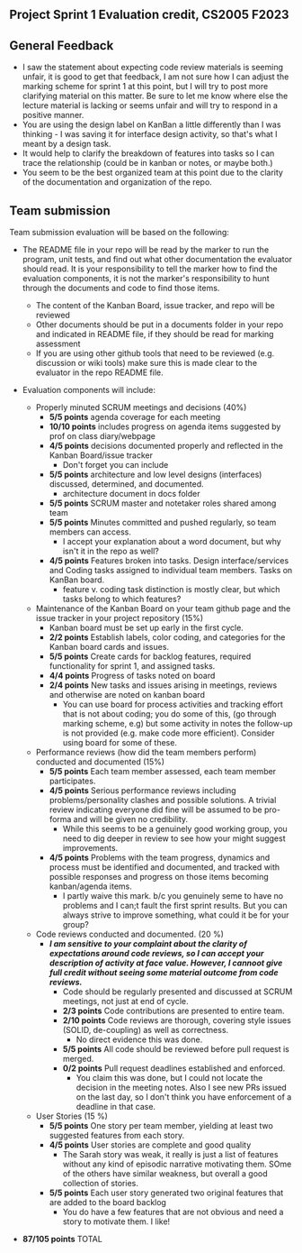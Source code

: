 
## Project Sprint 1 Evaluation credit, CS2005 F2023

## General Feedback

* I saw the statement about expecting code review materials is seeming unfair, it is good to get that feedback, I am not sure how I can adjust the marking scheme for sprint 1 at this point, but I will try to post more clarifying material on this matter. Be sure to let me know where else the lecture material is lacking or seems unfair and will try to respond in a positive manner.
* You are using the design label on KanBan a little differently than I was thinking - I was saving it for interface design activity, so that's what I meant by a design task. 
* It would help to clarify the breakdown of features into tasks so I can trace the relationship (could be in kanban or notes, or maybe both.)
* You seem to be the best organized team at this point due to the clarity of the documentation and organization of the repo.

## Team submission

Team submission evaluation will be based on the following:

* The README file in your repo will be read by the marker to run the program, unit tests, and find out what other documentation the evaluator should read. It is your responsibility to tell the marker how to find the evaluation components, it is not the marker's responsibility to hunt through the documents and code to find those items.
  * The content of the Kanban Board, issue tracker, and repo will be reviewed
  * Other documents should be put in a documents folder in your repo and indicated in README file, if they should be read for marking assessment
  * If you are using other github tools that need to be reviewed (e.g. discussion or wiki tools) make sure this is made clear to the evaluator in the repo README file.

* Evaluation components will include:
  * Properly minuted SCRUM meetings and decisions (40%)
    * **5/5 points** agenda coverage for each meeting
    * **10/10 points** includes progress on agenda items suggested by prof on class diary/webpage
    * **4/5 points** decisions documented properly and reflected in the Kanban Board/issue tracker
      * Don't forget you can include 
    * **5/5 points** architecture and low level designs (interfaces) discussed, determined, and documented.
      *  architecture document in docs folder
    * **5/5 points** SCRUM master and notetaker roles shared among team
    * **5/5 points** Minutes committed and pushed regularly, so team members can access.
      * I accept your explanation about a word document, but why isn't it in the repo as well?
    * **4/5 points** Features broken into tasks. Design interface/services and Coding tasks assigned to individual team members. Tasks on KanBan board.
      * feature v. coding task distinction is mostly clear, but which tasks belong to which features?
  * Maintenance of the Kanban Board on your team github page and the issue tracker in your project repository (15%)
    * Kanban board must be set up early in the first cycle. 
    * **2/2 points** Establish labels, color coding, and categories for the Kanban board cards and issues. 
    * **5/5 points** Create cards for backlog features, required functionality for sprint 1, and assigned tasks.
    * **4/4 points** Progress of tasks noted on board
    * **2/4 points** New tasks and issues arising in meetings, reviews and otherwise are noted on kanban board
      * You can use board for process activities and tracking effort that is not about coding; you do some of this, (go through marking scheme, e.g) but some activity in notes the follow-up is not provided (e.g. make code more efficient). Consider using board for some of these.
  * Performance reviews (how did the team members perform) conducted and documented (15%)
    * **5/5 points** Each team member assessed, each team member participates.
    * **4/5 points** Serious performance reviews including problems/personality clashes and possible solutions. A trivial review indicating everyone did fine will be assumed to be pro-forma and will be given no credibility.
      * While this seems to be a genuinely good working group, you need to dig deeper in review to see how your might suggest improvements.
    * **4/5 points** Problems with the team progress, dynamics and process must be identified and documented, and tracked with possible responses and progress on those items becoming kanban/agenda items.
      * I partly waive this mark. b/c you genuinely seme to have no problems and I can;t fault the first sprint results. But you can always strive to improve something, what could it be for your group?
  * Code reviews conducted and documented. (20 %)
    * **_I am sensitive to your complaint about the clarity of expectations around code reviews, so I can accept your description of activity at face value. However, I cannoot give full credit without seeing some material outcome from code reviews._**
      * Code should be regularly presented and discussed at SCRUM meetings, not just at end of cycle.
      * **2/3 points** Code contributions are presented to entire team.
      * **2/10 points** Code reviews are thorough, covering style issues (SOLID, de-coupling) as well as correctness.
        * No direct evidence this was done.
      * **5/5 points** All code should be reviewed before pull request is merged.
      * **0/2 points** Pull request deadlines established and enforced.
        * You claim this was done, but I could not locate the decision in the meeting notes. Also I see new PRs issued on the last day, so I don't think you have enforcement of a deadline in that case.
  * User Stories (15 %)
    * **5/5 points** One story per team member, yielding at least two suggested features from each story.
    * **4/5 points** User stories are complete and good quality
      * The Sarah story was weak, it really is just a list of features without any kind of episodic narrative motivating them. SOme of the others have similar weakness, but overall a good collection of stories.
    * **5/5 points** Each user story generated two original features that are added to the board backlog
      * You do have a few features that are not obvious and need a story to motivate them. I like!

* **87/105 points** TOTAL

